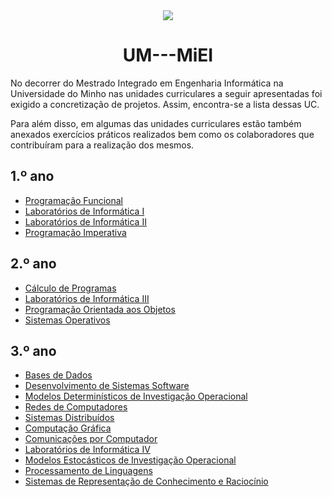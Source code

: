 <div align="center">
	<img src="http://www4.di.uminho.pt/~jmf/IMAGES/um_eeng.gif">
	<h1><strong>UM---MiEI</strong></h1>
</div>

No decorrer do Mestrado Integrado em Engenharia Informática na Universidade do Minho nas unidades curriculares a seguir apresentadas foi exigido a concretização de projetos. Assim, encontra-se a lista dessas UC.

Para além disso, em algumas das unidades curriculares estão também anexados exercícios práticos realizados bem como os colaboradores que contribuíram para a realização dos mesmos.

## 1.º ano
  * [Programação Funcional](1ºANO/PF)
  * [Laboratórios de Informática I](1ºANO/LI.I)
  * [Laboratórios de Informática II](1ºANO/LI.II)
  * [Programação Imperativa](1ºANO/PI)

## 2.º ano
  * [Cálculo de Programas](2ºANO/CP)
  * [Laboratórios de Informática III](2ºANO/LI.III)
  * [Programação Orientada aos Objetos](2ºANO/POO)
  * [Sistemas Operativos](2ºANO/SO)

## 3.º ano
  * [Bases de Dados](3ºANO/BD)
  * [Desenvolvimento de Sistemas Software](3ºANO/DSS)
  * [Modelos Determinísticos de Investigação Operacional](3ºANO/MDIO)
  * [Redes de Computadores](3ºANO/RC)
  * [Sistemas Distribuídos](3ºANO/SD)
  * [Computação Gráfica](3ºANO/CG)
  * [Comunicações por Computador](3ºANO/CC)
  * [Laboratórios de Informática IV](3ºANO/LI.IV)
  * [Modelos Estocásticos de Investigação Operacional](3ºANO/MEIO)
  * [Processamento de Linguagens](3ºANO/PL)
  * [Sistemas de Representação de Conhecimento e Raciocínio](3ºANO/SRCR)

